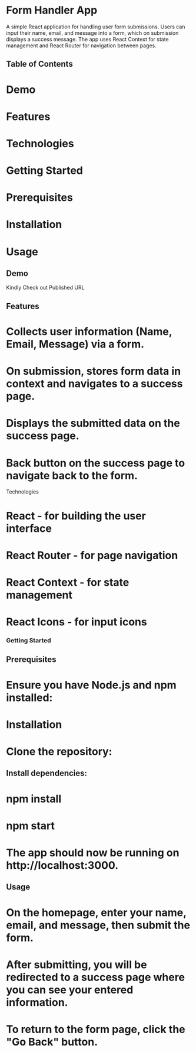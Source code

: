 # Form Handler App

A simple React application for handling user form submissions. Users can input their name, email, and message into a form, which on submission displays a success message. The app uses React Context for state management and React Router for navigation between pages.

## Table of Contents

# Demo

# Features

# Technologies

# Getting Started

# Prerequisites

# Installation

# Usage

## Demo

Kindly Check out Published URL

## Features

# Collects user information (Name, Email, Message) via a form.

# On submission, stores form data in context and navigates to a success page.

# Displays the submitted data on the success page.

# Back button on the success page to navigate back to the form.

Technologies

# React - for building the user interface

# React Router - for page navigation

# React Context - for state management

# React Icons - for input icons

### Getting Started

## Prerequisites

# Ensure you have Node.js and npm installed:

# Installation

# Clone the repository:

## Install dependencies:

# npm install

# npm start

# The app should now be running on http://localhost:3000.

## Usage

# On the homepage, enter your name, email, and message, then submit the form.

# After submitting, you will be redirected to a success page where you can see your entered information.

# To return to the form page, click the "Go Back" button.
